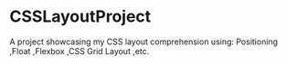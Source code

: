# CSSLayoutProject

A project showcasing my CSS layout comprehension using: Positioning
    ,Float
    ,Flexbox
    ,CSS Grid Layout 
    ,etc.
    
    
    
    

